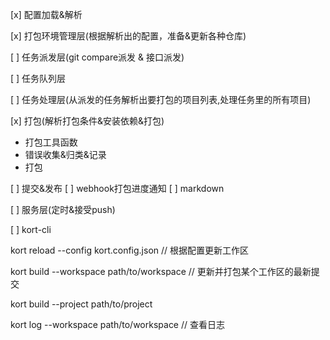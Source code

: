 [x] 配置加载&解析

[x] 打包环境管理层(根据解析出的配置，准备&更新各种仓库)

[ ] 任务派发层(git compare派发 & 接口派发)

[ ] 任务队列层

[ ] 任务处理层(从派发的任务解析出要打包的项目列表,处理任务里的所有项目)

[x] 打包(解析打包条件&安装依赖&打包)

- 打包工具函数
- 错误收集&归类&记录
- 打包
 
[ ] 提交&发布
[ ] webhook打包进度通知
[ ] markdown

[ ] 服务层(定时&接受push)

[ ] kort-cli

kort reload --config kort.config.json  // 根据配置更新工作区

kort build --workspace path/to/workspace // 更新并打包某个工作区的最新提交

kort build --project path/to/project

kort log --workspace path/to/workspace // 查看日志

